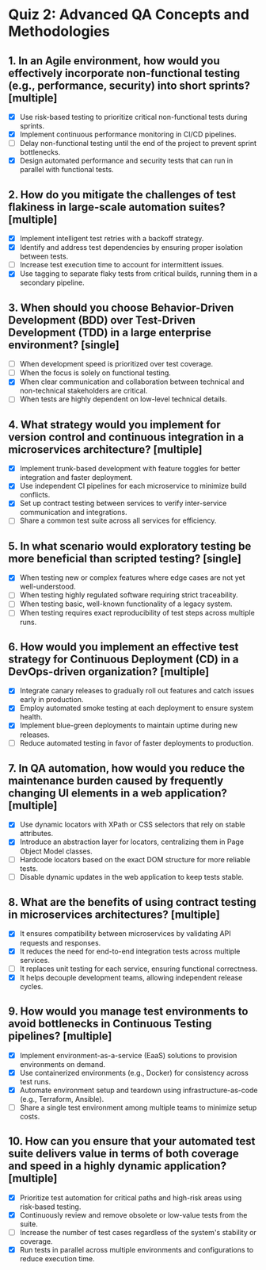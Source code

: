 # Quiz 2: Advanced QA Concepts and Methodologies

## 1. In an Agile environment, how would you effectively incorporate non-functional testing (e.g., performance, security) into short sprints? [multiple]

- [x] Use risk-based testing to prioritize critical non-functional tests during sprints.
- [x] Implement continuous performance monitoring in CI/CD pipelines.
- [ ] Delay non-functional testing until the end of the project to prevent sprint bottlenecks.
- [x] Design automated performance and security tests that can run in parallel with functional tests.

## 2. How do you mitigate the challenges of test flakiness in large-scale automation suites? [multiple]

- [x] Implement intelligent test retries with a backoff strategy.
- [x] Identify and address test dependencies by ensuring proper isolation between tests.
- [ ] Increase test execution time to account for intermittent issues.
- [x] Use tagging to separate flaky tests from critical builds, running them in a secondary pipeline.

## 3. When should you choose Behavior-Driven Development (BDD) over Test-Driven Development (TDD) in a large enterprise environment? [single]

- [ ] When development speed is prioritized over test coverage.
- [ ] When the focus is solely on functional testing.
- [x] When clear communication and collaboration between technical and non-technical stakeholders are critical.
- [ ] When tests are highly dependent on low-level technical details.

## 4. What strategy would you implement for version control and continuous integration in a microservices architecture? [multiple]

- [x] Implement trunk-based development with feature toggles for better integration and faster deployment.
- [x] Use independent CI pipelines for each microservice to minimize build conflicts.
- [x] Set up contract testing between services to verify inter-service communication and integrations.
- [ ] Share a common test suite across all services for efficiency.

## 5. In what scenario would exploratory testing be more beneficial than scripted testing? [single]

- [x] When testing new or complex features where edge cases are not yet well-understood.
- [ ] When testing highly regulated software requiring strict traceability.
- [ ] When testing basic, well-known functionality of a legacy system.
- [ ] When testing requires exact reproducibility of test steps across multiple runs.

## 6. How would you implement an effective test strategy for Continuous Deployment (CD) in a DevOps-driven organization? [multiple]

- [x] Integrate canary releases to gradually roll out features and catch issues early in production.
- [x] Employ automated smoke testing at each deployment to ensure system health.
- [x] Implement blue-green deployments to maintain uptime during new releases.
- [ ] Reduce automated testing in favor of faster deployments to production.

## 7. In QA automation, how would you reduce the maintenance burden caused by frequently changing UI elements in a web application? [multiple]

- [x] Use dynamic locators with XPath or CSS selectors that rely on stable attributes.
- [x] Introduce an abstraction layer for locators, centralizing them in Page Object Model classes.
- [ ] Hardcode locators based on the exact DOM structure for more reliable tests.
- [ ] Disable dynamic updates in the web application to keep tests stable.

## 8. What are the benefits of using contract testing in microservices architectures? [multiple]

- [x] It ensures compatibility between microservices by validating API requests and responses.
- [x] It reduces the need for end-to-end integration tests across multiple services.
- [ ] It replaces unit testing for each service, ensuring functional correctness.
- [x] It helps decouple development teams, allowing independent release cycles.

## 9. How would you manage test environments to avoid bottlenecks in Continuous Testing pipelines? [multiple]

- [x] Implement environment-as-a-service (EaaS) solutions to provision environments on demand.
- [x] Use containerized environments (e.g., Docker) for consistency across test runs.
- [x] Automate environment setup and teardown using infrastructure-as-code (e.g., Terraform, Ansible).
- [ ] Share a single test environment among multiple teams to minimize setup costs.

## 10. How can you ensure that your automated test suite delivers value in terms of both coverage and speed in a highly dynamic application? [multiple]

- [x] Prioritize test automation for critical paths and high-risk areas using risk-based testing.
- [x] Continuously review and remove obsolete or low-value tests from the suite.
- [ ] Increase the number of test cases regardless of the system's stability or coverage.
- [x] Run tests in parallel across multiple environments and configurations to reduce execution time.

